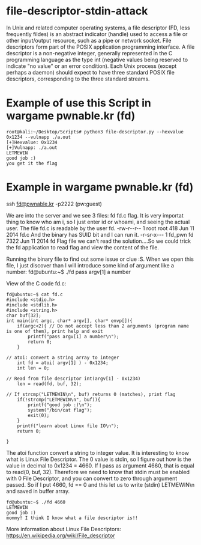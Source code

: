 # file-descriptor-stdin-attack
In Unix and related computer operating systems, a file descriptor (FD, less frequently fildes) is an abstract indicator (handle) used to access a file or other input/output resource, such as a pipe or network socket. File descriptors form part of the POSIX application programming interface. A file descriptor is a non-negative integer, generally represented in the C programming language as the type int (negative values being reserved to indicate "no value" or an error condition).  Each Unix process (except perhaps a daemon) should expect to have three standard POSIX file descriptors, corresponding to the three standard streams.

# Example of use this Script in wargame pwnable.kr (fd)
```
root@kali:~/Desktop/Scripts# python3 file-descriptor.py --hexvalue 0x1234 --vulnapp ./a.out
[+]Hexvalue: 0x1234
[+]Vulnapp: ./a.out
LETMEWIN
good job :)
you get it the flag
```

# Example in wargame pwnable.kr (fd)

ssh fd@pwnable.kr -p2222 (pw:guest)


We are into the server and we see 3 files: fd  fd.c  flag. It is very importat thing to know who am i, so I just enter id or whoami, and seeing the actual user. The file fd.c is readable by the user fd. -rw-r--r-- 1 root   root  418 Jun 11  2014 fd.c
And the binary has SUID bit and I can run it. -r-sr-x--- 1 fd_pwn fd   7322 Jun 11  2014 fd
Flag file we can't read the solution....So we could trick the fd application to read flag and view the content of the file.

Running the binary file to find out some issue or clue :S. When we open this file, I just discover than I will introduce some kind of argument like a number: 
fd@ubuntu:~$ ./fd
pass argv[1] a number

View of the C code fd.c:
```
fd@ubuntu:~$ cat fd.c 
#include <stdio.h>
#include <stdlib.h>
#include <string.h>
char buf[32];
int main(int argc, char* argv[], char* envp[]){
    if(argc<2){ // Do not accept less than 2 arguments (program name is one of them), print help and exit
        printf("pass argv[1] a number\n");
        return 0;
    } 

// atoi: convert a string array to integer
    int fd = atoi( argv[1] ) - 0x1234;
    int len = 0;

// Read from file descriptor int(argv[1] - 0x1234)
    len = read(fd, buf, 32);

// If strcmp("LETMEWIN\n", buf) returns 0 (matches), print flag
    if(!strcmp("LETMEWIN\n", buf)){
        printf("good job :)\n");
        system("/bin/cat flag");
        exit(0);
    }
    printf("learn about Linux file IO\n");
    return 0;

}

```
The atoi function convert a string to integer value. It is interesting to know what is Linux File Descriptor. The 0 value is stdin, so I figure out how is the value in decimal to 0x1234 = 4660. If I pass as argument 4660, that is equal to read(0, buf, 32). Therefore we need to know that stdin must be enabled with 0 File Descriptor, and you can convert to zero through argument passed. So if I put 4660, fd == 0 and this let us to write (stdin) LETMEWIN\n and saved in buffer array.
```
fd@ubuntu:~$ ./fd 4660
LETMEWIN
good job :)
mommy! I think I know what a file descriptor is!!
```

More information about Linux File Descriptors: https://en.wikipedia.org/wiki/File_descriptor
